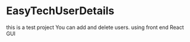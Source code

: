 # EasyTechUserDetails
this is a test project You can add and delete users. using  front end React GUI 
